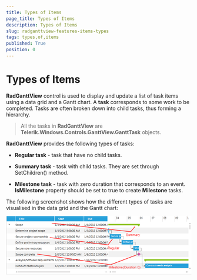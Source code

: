 ```yaml
---
title: Types of Items
page_title: Types of Items
description: Types of Items
slug: radganttview-features-items-types
tags: types,of,items
published: True
position: 0
---
```


# Types of Items



__RadGanttView__ control is used to display and update a list of task items using a data grid and a Gantt chart.
    	A __task__ corresponds to some work to be completed. Tasks are often broken down into child tasks, thus forming a hierarchy.
    	

>All the tasks in __RadGanttView__ are __Telerik.Windows.Controls.GanttView.GanttTask__ objects.
    

__RadGanttView__ provides the following types of tasks:

* __Regular task__ - task that have no child tasks.       	
       	

* __Summary task__ - task with child tasks. They are set through SetChildren() method.
       	
       	

* __Milestone task__ - task with zero duration that corresponds to an event. 
       	__IsMilestone__ property should be set to true to create __Milestone__ tasks.
       	

The following screenshot shows how the different types of tasks are visualised in the data grid and the Gantt chart:

![ganttview types of items](images/ganttview_types_of_items.png)
